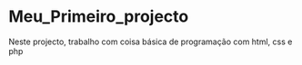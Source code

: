 # Meu_Primeiro_projecto
Neste projecto, trabalho com coisa básica de programação com html, css e php
